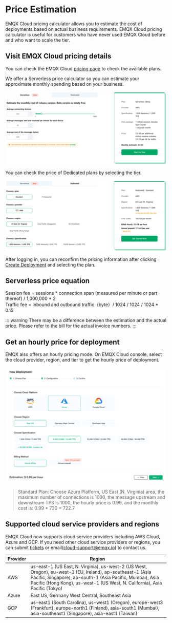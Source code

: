 # Price Estimation

EMQX Cloud pricing calculator allows you to estimate the cost of deployments based on actual business requirements. EMQX Cloud pricing calculator is useful for customers who have never used EMQX Cloud before and who want to scale the tier.



## Visit EMQX Cloud pricing details

You can check the EMQX Cloud [pricing page](https://www.emqx.com/en/cloud/pricing) to check the available plans.

We offer a Serverless price calculator so you can estimate your approximate monthly spending based on your business.

![calculator](./_assets/calculator_serverless.png)

You can check the price of Dedicated plans by selecting the tier.

![calculator](./_assets/calculator_dedicated.png)

After logging in, you can reconfirm the pricing information after clicking [Create Deployment](https://cloud-intl.emqx.com/console/deployments/0?oper=new) and selecting the plan. 


## Serverless price equation
Session fee = sessions * connection span (measured per minute or part thereof) / 1,000,000 * 2 <br />
Traffic fee = Inbound and outbound traffic（byte）/ 1024 / 1024 / 1024 * 0.15

::: warning
There may be a difference between the estimation and the actual price. Please refer to the bill for the actual invoice numbers. 
:::


## Get an hourly price for deployment

EMQX also offers an hourly pricing mode. On EMQX Cloud console, select the cloud provider, region, and tier to get the hourly price of deployment.

  ![deployment_price](./_assets/calculator.png)

> Standard Plan: Choose Azure Platform, US East (N. Virginia) area, the maximum number of connections is 1000, the message upstream and downstream TPS is 1000, the hourly price is 0.99, and the monthly cost is: 0.99 * 730 = 722.7


## Supported cloud service providers and regions

EMQX Cloud now supports cloud service providers including AWS Cloud, Azure and GCP. If you need other cloud service providers or regions, you can submit [tickets](../feature/tickets.md) or email(cloud-support@emqx.io) to contact us.

| Provider | Region                                                       |
| -------- | ------------------------------------------------------------ |
| AWS      | us-east-1 (US East, N. Virginia), us-west-2 (US West, Oregon), eu-west-1 (EU, Ireland), ap-southeast-1 (Asia Pacific, Singapore), ap-south-1 (Asia Pacific, Mumbai), Asia Pacific (Hong Kong), us-west-1 (US West, N. California), Asia Pacific (Tokyo) |
| Azure    | East US, Germany West Central, Southeast Asia |
| GCP      | us-east1 (South Carolina), us-west1 (Oregon), europe-west3 (Frankfurt), europe-north1 (Finland), asia-south1 (Mumbai), asia-southeast1 (Singapore), asia-east1 (Taiwan) |